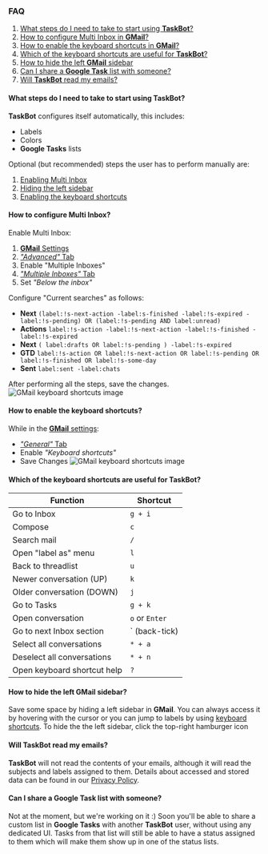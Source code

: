 ### FAQ
1. [What steps do I need to take to start using **TaskBot**?](/faq/#5)
2. [How to configure Multi Inbox in **GMail**?](/faq/#5)
3. [How to enable the keyboard shortcuts in **GMail**?](/faq/#5)
4. [Which of the keyboard shortcuts are useful for **TaskBot**?](/faq/#5)
5. [How to hide the left **GMail** sidebar](/faq/#5)
6. [Can I share a **Google Task** list with someone?](/faq/#5)
7. [Will **TaskBot** read my emails?](/faq/#5)

#### What steps do I need to take to start using TaskBot?
**TaskBot** configures itself automatically, this includes:
* Labels
* Colors
* **Google Tasks** lists

Optional (but recommended) steps the user has to perform manually are:
1. [Enabling Multi Inbox](/faq#5)
2. [Hiding the left sidebar](/faq#5)
3. [Enabling the keyboard shortcuts](/faq#5)

#### How to configure Multi Inbox?
Enable Multi Inbox:
1.  [**GMail** Settings](https://mail.google.com/mail/u/0/#settings/general)
2.  [*"Advanced"* Tab](https://mail.google.com/mail/u/0/#settings/labs)
3.  Enable "Multiple Inboxes"
4.  [*"Multiple Inboxes"* Tab](https://mail.google.com/mail/u/0/#settings/lighttlist)
5.  Set *"Below the inbox"*

Configure "Current searches" as follows:

* **Next** `(label:!s-next-action -label:s-finished -label:!s-expired -label:!s-pending) OR (label:!s-pending AND label:unread)`
* **Actions**  `label:!s-action -label:!s-next-action -label:!s-finished -label:!s-expired`
* **Next**  `( label:drafts OR label:!s-pending ) -label:!s-expired`
* **GTD**  `label:!s-action OR label:!s-next-action OR label:!s-pending OR label:!s-finished OR label:!s-some-day`
* **Sent**  `label:sent -label:chats`

After performing all the steps, save the changes.
![GMail keyboard shortcuts image](https://taskbot.app/static/images/gmail-multi-inbox.png)

#### How to enable the keyboard shortcuts?
While in the [**GMail** settings](https://mail.google.com/mail/u/0/#settings/general):
 - [*"General"* Tab](https://mail.google.com/mail/u/0/#settings/general)
 - Enable *"Keyboard shortcuts"*
 - Save Changes
![GMail keyboard shortcuts image](https://taskbot.app/static/images/gmail-keyboard.png)

#### Which of the keyboard shortcuts are useful for TaskBot?

| Function | Shortcut |
|--|--|
| Go to Inbox | `g + i` |
| Compose | `c` |
| Search mail | `/` |
| Open "label as" menu | `l` |
| Back to threadlist | `u` |
| Newer conversation (UP) | `k` |
| Older conversation (DOWN) | `j` |
| Go to Tasks | `g + k` |
| Open conversation | `o` or `Enter` |
| Go to next Inbox section | ` (back-tick) |
| Select all conversations | `* + a` |
| Deselect all conversations | `* + n` |
| Open keyboard shortcut help | `?` 

#### How to hide the left GMail sidebar?
Save some space by hiding a left sidebar in **GMail**. You can always access it by hovering with the cursor or you can jump to labels by using [keyboard shortcuts](/faq/#5). To hide the the left sidebar, click the top-right hamburger icon 

#### Will TaskBot read my emails?
**TaskBot** will not read the contents of your emails, although it will read the subjects and labels assigned to them. Details about accessed and stored data can be found in our [Privacy Policy](/privacy-policy).

#### Can I share a Google Task list with someone?
Not at the moment, but we're working on it :) Soon you'll be able to share a custom list in **Google Tasks** with another **TaskBot** user, without using any dedicated UI. Tasks from that list will still be able to have a status assigned to  them which will make them show up in one of the status lists.
<!--stackedit_data:
eyJoaXN0b3J5IjpbLTQ3MTc5MDI1OCwxMTI1NDYyMjIyLC03Mj
c4NjY5OTgsLTExMDIxNDYzMCwyNzk4OTgwNywyMDIyNTg5NDEy
LDE2MTQyMzU0MzAsMTE4NTQyMTUwMl19
-->